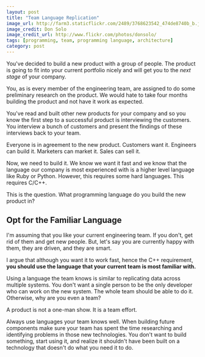 ```yaml
---
layout: post
title: "Team Language Replication"
image_url: http://farm3.staticflickr.com/2489/3768623542_474de8740b_b.jpg
image_credit: Don Solo
image_credit_url: http://www.flickr.com/photos/donsolo/
tags: [programming, team, programming language, architecture]
category: post
---
```


You've decided to build a new product with a group of people. The product is going to fit into your current portfolio nicely and will get you to the _next stage_ of your company.

You, as is every member of the engineering team, are assigned to do some preliminary research on the product. We would hate to take four months building the product and not have it work as expected. 

You've read and built other new products for your company and so you know the first step to a successful product is interviewing the customers. You interview a bunch of customers and present the findings of these interviews back to your team.

Everyone is in agreement to the new product. Customers want it. Engineers can build it. Marketers can market it. Sales can sell it.

Now, we need to build it. We know we want it fast and we know that the language our company is most experienced with is a higher level language like Ruby or Python. However, this requires some hard languages. This requires C/C++.

This is the question. What programming language do you build the new product in?

## Opt for the Familiar Language

I'm assuming that you like your current engineering team. If you don't, get rid of them and get new people. But, let's say you are currently happy with them, they are driven, and they are smart.

I argue that although you want it to work fast, hence the C++ requirement, __you should use the language that your current team is most familiar with.__

Using a language the team knows is similar to replicating data across multiple systems. You don't want a single person to be the only developer who can work on the new system. The whole team should be able to do it. Otherwise, why are you even a team?

A product is not a one-man show. It is a team effort.

Always use languages your team knows well. When building future components make sure your team has spent the time researching and identifying problems in those new technologies. You don't want to build something, start using it, and realize it shouldn't have been built on a technology that doesn't do what you need it to do.
